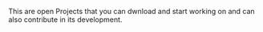 This are open Projects that you can dwnload and start working on and can also contribute in its development.
